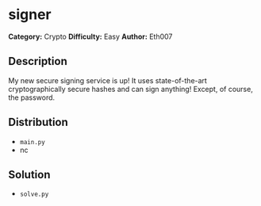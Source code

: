 # signer
**Category:** Crypto
**Difficulty:** Easy
**Author:** Eth007

## Description

My new secure signing service is up! It uses state-of-the-art cryptographically secure hashes and can sign anything! Except, of course, the password.

## Distribution

- `main.py`
- nc

## Solution

- `solve.py`
